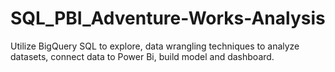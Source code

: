 # SQL_PBI_Adventure-Works-Analysis
Utilize  BigQuery SQL to explore, data wrangling techniques to analyze datasets, connect data to Power Bi, build model and dashboard.
